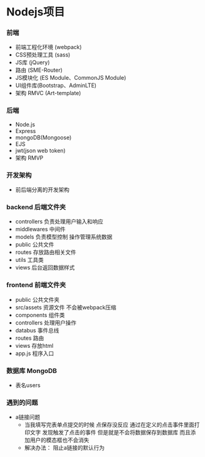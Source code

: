 # Nodejs项目
### 前端
- 前端工程化环境 (webpack)
- CSS预处理工具 (sass)
- JS库 (jQuery)
- 路由 (SME-Router)
- JS模块化 (ES Module、CommonJS Module)
- UI组件库(Bootstrap、AdminLTE)
- 架构 RMVC (Art-template)

### 后端
- Node.js
- Express
- mongoDB(Mongoose)
- EJS
- jwt(json web token)
- 架构 RMVP

### 开发架构
- 前后端分离的开发架构

### backend 后端文件夹
  - controllers 负责处理用户输入和响应
  - middlewares 中间件
  - models 负责模型控制 操作管理系统数据
  - public 公共文件
  - routes 存放路由相关文件
  - utils 工具类
  - views 后台返回数据样式

### frontend 前端文件夹
  - public 公共文件夹
  - src/assets 资源文件 不会被webpack压缩
  - components 组件类
  - controllers 处理用户操作
  - databus 事件总线
  - routes 路由
  - views 存放html
  - app.js 程序入口


### 数据库 MongoDB
  - 表名users


### 遇到的问题
  - a链接问题 
    - 当我填写完表单点提交的时候 点保存没反应 通过在定义的点击事件里面打印文字 发现触发了点击的事件  但是就是不会将数据保存到数据库 而且添加用户的模态框也不会消失  
    - 解决办法： 阻止a链接的默认行为
